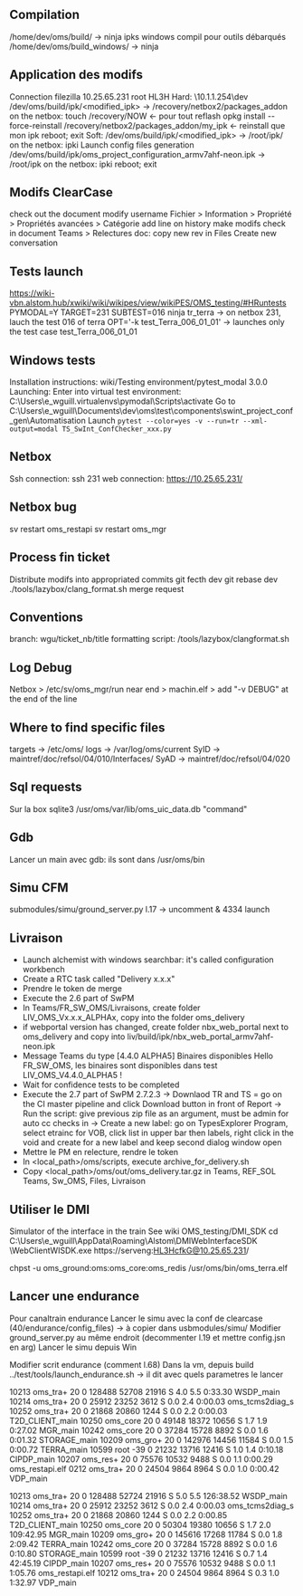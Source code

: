 ## Compilation
/home/dev/oms/build/ -> ninja ipks
windows compil pour outils débarqués
/home/dev/oms/build_windows/ -> ninja

## Application des modifs
Connection filezilla 10.25.65.231 root HL3H
Hard:       \\10.1.1.254\dev\
    /dev/oms/build/ipk/<modified_ipk> -> /recovery/netbox2/packages_addon
    on the netbox:
        touch /recovery/NOW <- pour tout reflash
        opkg install --force-reinstall /recovery/netbox2/packages_addon/my_ipk <- reinstall que mon ipk
    reboot; exit
Soft:
    /dev/oms/build/ipk/<modified_ipk> -> /root/ipk/
    on the netbox: ipki
Launch config files generation
    /dev/oms/build/ipk/oms_project_configuration_armv7ahf-neon.ipk -> /root/ipk
    on the netbox: ipki
    reboot; exit

## Modifs ClearCase
check out the document
modify username
Fichier > Information > Propriété > Propriétés avancées > Catégorie
add line on history
make modifs
check in document
Teams > Relectures doc: copy new rev in Files
Create new conversation

## Tests launch
https://wiki-vbn.alstom.hub/xwiki/wiki/wikipes/view/wikiPES/OMS_testing/#HRuntests
PYMODAL=Y TARGET=231 SUBTEST=016 ninja tr_terra
 -> on netbox 231, lauch the test 016 of terra
OPT='-k test_Terra_006_01_01'
 -> launches only the test case test_Terra_006_01_01

## Windows tests
Installation instructions: wiki/Testing environment/pytest_modal 3.0.0
Launching:
    Enter into virtual test environment: C:\Users\e_wguill\.virtualenvs\pymodal\Scripts\activate
    Go to C:\Users\e_wguill\Documents\dev\oms\test\components\swint_project_conf_gen\Automatisation
    Launch `pytest --color=yes -v --run=tr --xml-output=modal TS_SwInt_ConfChecker_xxx.py`

## Netbox
Ssh connection: ssh 231
web connection: https://10.25.65.231/

## Netbox bug
sv restart oms_restapi
sv restart oms_mgr

## Process fin ticket
Distribute modifs into appropriated commits
git fecth dev
git rebase dev
./tools/lazybox/clang_format.sh
merge request

## Conventions
branch: wgu/ticket_nb/title
formatting script: /tools/lazybox/clangformat.sh

## Log Debug
Netbox > /etc/sv/oms_mgr/run
near end > machin.elf > add "-v DEBUG" at the end of the line

## Where to find specific files
targets -> /etc/oms/
logs -> /var/log/oms/current
SyID -> maintref/doc/refsol/04/010/Interfaces/
SyAD -> maintref/doc/refsol/04/020

## Sql requests
Sur la box sqlite3 /usr/oms/var/lib/oms_uic_data.db "command"

## Gdb
Lancer un main avec gdb: ils sont dans /usr/oms/bin

## Simu CFM
submodules/simu/ground_server.py
    l.17 -> uncomment & 4334
    launch

## Livraison
- Launch alchemist with windows searchbar: it's called configuration workbench
- Create a RTC task called "Delivery x.x.x"
- Prendre le token de merge
- Execute the 2.6 part of SwPM
- In Teams/FR_SW_OMS/Livraisons, create folder LIV_OMS_Vx.x.x_ALPHAx, copy into the folder oms_delivery
- if webportal version has changed, create folder nbx_web_portal next to oms_delivery and copy into
  liv/build/ipk/nbx_web_portal_armv7ahf-neon.ipk
- Message Teams du type
    [4.4.0 ALPHA5] Binaires disponibles
    Hello FR_SW_OMS, les binaires sont disponibles dans test LIV_OMS_V4.4.0_ALPHA5 !
- Wait for confidence tests to be completed
- Execute the 2.7 part of SwPM
    2.7.2.3 -> Downlaod TR and TS = go on the CI master pipeline and click Download button in front of Report
            -> Run the script: give previous zip file as an argument, must be admin for auto cc checks in
            -> Create a new label: go on TypesExplorer Program, select etrainc for VOB, click list in upper bar then
               labels, right click in the void and create for a new label and keep second dialog window open
- Mettre le PM en relecture, rendre le token
- In <local_path>/oms/scripts, execute archive_for_delivery.sh
- Copy <local_path>/oms/out/oms_delivery.tar.gz in Teams, REF_SOL Teams, Sw_OMS, Files, Livraison

## Utiliser le DMI
Simulator of the interface in the train
See wiki OMS_testing/DMI_SDK
cd C:\Users\e_wguill\AppData\Roaming\Alstom\DMIWebInterfaceSDK
\WebClientWISDK.exe https://serveng:HL3HcfkG@10.25.65.231/


chpst -u oms_ground:oms:oms_core:oms_redis /usr/oms/bin/oms_terra.elf

## Lancer une endurance
Pour canaltrain endurance
Lancer le simu avec la conf de clearcase (40/endurance/config_files) -> à copier dans usbmodules/simu/
Modifier ground_server.py au même endroit (decommenter l.19 et mettre config.jsn en arg)
Lancer le simu depuis Win

Modifier scrit endurance (comment l.68)
Dans la vm, depuis build ../test/tools/launch_endurance.sh
-> il dit avec quels parametres le lancer

10213 oms_tra+  20   0  128488  52708  21916 S   4.0  5.5   0:33.30 WSDP_main
10214 oms_tra+  20   0   25912  23252   3612 S   0.0  2.4   0:00.03 oms_tcms2diag_s
10252 oms_tra+  20   0   21868  20860   1244 S   0.0  2.2   0:00.03 T2D_CLIENT_main
10250 oms_core  20   0   49148  18372  10656 S   1.7  1.9   0:27.02 MGR_main
10242 oms_core  20   0   37284  15728   8892 S   0.0  1.6   0:01.32 STORAGE_main
10209 oms_gro+  20   0  142976  14456  11584 S   0.0  1.5   0:00.72 TERRA_main
10599 root     -39   0   21232  13716  12416 S   1.0  1.4   0:10.18 CIPDP_main
10207 oms_res+  20   0   75576  10532   9488 S   0.0  1.1   0:00.29 oms_restapi.elf
0212 oms_tra+  20   0   24504   9864   8964 S   0.0  1.0   0:00.42 VDP_main

10213 oms_tra+  20   0  128488  52724  21916 S   5.0  5.5 126:38.52 WSDP_main
10214 oms_tra+  20   0   25912  23252   3612 S   0.0  2.4   0:00.03 oms_tcms2diag_s
10252 oms_tra+  20   0   21868  20860   1244 S   0.0  2.2   0:00.85 T2D_CLIENT_main
10250 oms_core  20   0   50304  19380  10656 S   1.7  2.0 109:42.95 MGR_main
10209 oms_gro+  20   0  145616  17268  11784 S   0.0  1.8   2:09.42 TERRA_main
10242 oms_core  20   0   37284  15728   8892 S   0.0  1.6   0:10.80 STORAGE_main
10599 root     -39   0   21232  13716  12416 S   0.7  1.4  42:45.19 CIPDP_main
10207 oms_res+  20   0   75576  10532   9488 S   0.0  1.1   1:05.76 oms_restapi.elf
10212 oms_tra+  20   0   24504   9864   8964 S   0.3  1.0   1:32.97 VDP_main
